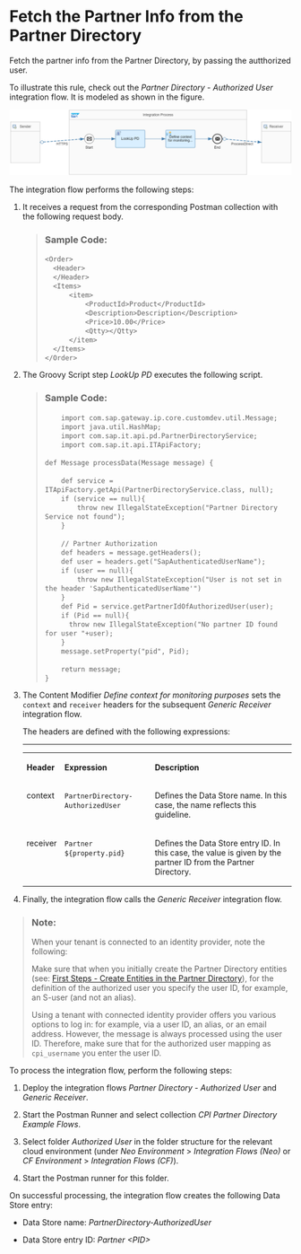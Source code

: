 <!-- loioa44a1f9617ab4536b652979535957ba6 -->

# Fetch the Partner Info from the Partner Directory

Fetch the partner info from the Partner Directory, by passing the autthorized user.

To illustrate this rule, check out the *Partner Directory - Authorized User* integration flow. It is modeled as shown in the figure.

![](images/Guidelines_Partner_Directory_Authorized_User_1871812.png)

The integration flow performs the following steps:

1.  It receives a request from the corresponding Postman collection with the following request body.

    > ### Sample Code:  
    > ```
    > <Order>
    > 	<Header>
    > 	</Header>
    > 	<Items>
    > 		<item>
    > 			<ProductId>Product</ProductId>
    > 			<Description>Description</Description>
    > 			<Price>10.00</Price>
    > 			<Qtty></Qtty>
    > 		</item>
    > 	</Items>
    > </Order>
    > ```

2.  The Groovy Script step *LookUp PD* executes the following script.

    > ### Sample Code:  
    > ```
    >     import com.sap.gateway.ip.core.customdev.util.Message;
    >     import java.util.HashMap;
    >     import com.sap.it.api.pd.PartnerDirectoryService;
    >     import com.sap.it.api.ITApiFactory;
    > 
    > def Message processData(Message message) {
    > 
    >     def service = ITApiFactory.getApi(PartnerDirectoryService.class, null); 
    >     if (service == null){
    >         throw new IllegalStateException("Partner Directory Service not found");
    >     }
    > 	
    >     // Partner Authorization
    >     def headers = message.getHeaders();
    >     def user = headers.get("SapAuthenticatedUserName");
    >     if (user == null){
    >         throw new IllegalStateException("User is not set in the header 'SapAuthenticatedUserName'")      
    >     }
    >     def Pid = service.getPartnerIdOfAuthorizedUser(user);
    >     if (Pid == null){
    > 		throw new IllegalStateException("No partner ID found for user "+user);
    >     }
    >     message.setProperty("pid", Pid);    
    > 
    >     return message;
    > }
    > ```

3.  The Content Modifier *Define context for monitoring purposes* sets the `context` and `receiver` headers for the subsequent *Generic Receiver* integration flow.

    The headers are defined with the following expressions:

    ****


    <table>
    <tr>
    <th valign="top">

    Header


    
    </th>
    <th valign="top">

    Expression


    
    </th>
    <th valign="top">

    Description


    
    </th>
    </tr>
    <tr>
    <td valign="top">
    
    context


    
    </td>
    <td valign="top">
    
    `PartnerDirectory-AuthorizedUser`


    
    </td>
    <td valign="top">
    
    Defines the Data Store name. In this case, the name reflects this guideline.


    
    </td>
    </tr>
    <tr>
    <td valign="top">
    
    receiver


    
    </td>
    <td valign="top">
    
    `Partner ${property.pid}` 


    
    </td>
    <td valign="top">
    
    Defines the Data Store entry ID. In this case, the value is given by the partner ID from the Partner Directory.


    
    </td>
    </tr>
    </table>
    
4.  Finally, the integration flow calls the *Generic Receiver* integration flow.


> ### Note:  
> When your tenant is connected to an identity provider, note the following:
> 
> Make sure that when you initially create the Partner Directory entities \(see: [First Steps - Create Entities in the Partner Directory](first-steps-create-entities-in-the-partner-directory-d32359a.md)\), for the definition of the authorized user you specify the user ID, for example, an S-user \(and not an alias\).
> 
> Using a tenant with connected identity provider offers you various options to log in: for example, via a user ID, an alias, or an email address. However, the message is always processed using the user ID. Therefore, make sure that for the authorized user mapping as `cpi_username` you enter the user ID.

To process the integration flow, perform the following steps:

1.  Deploy the integration flows *Partner Directory - Authorized User* and *Generic Receiver*.

2.  Start the Postman Runner and select collection *CPI Partner Directory Example Flows*.

3.  Select folder *Authorized User* in the folder structure for the relevant cloud environment \(under *Neo Environment* \> *Integration Flows \(Neo\)* or *CF Environment* \> *Integration Flows \(CF\)*\).

4.  Start the Postman runner for this folder.


On successful processing, the integration flow creates the following Data Store entry:

-   Data Store name: *PartnerDirectory-AuthorizedUser*

-   Data Store entry ID: *Partner <PID\>*


